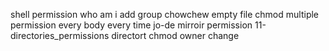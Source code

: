 shell permission
who am i
add group
chowchew
empty file
chmod
multiple permission
every body
every time
jo-de
mirroir permission
11-directories_permissions
directort
chmod
owner change